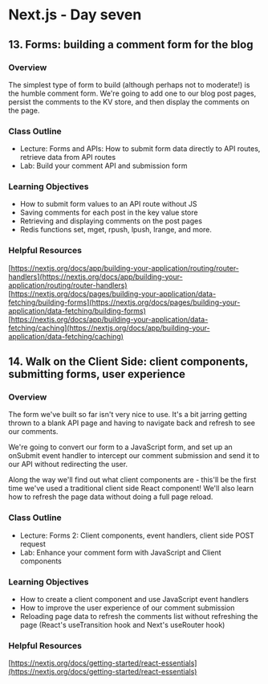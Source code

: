 # Next.js - Day seven

## 13. Forms: building a comment form for the blog

### Overview

The simplest type of form to build (although perhaps not to moderate!) is the humble comment form. We're going to add one to our blog post pages, persist the comments to the KV store, and then display the comments on the page.

### Class Outline

- Lecture: Forms and APIs: How to submit form data directly to API routes, retrieve data from API routes
- Lab: Build your comment API and submission form

### Learning Objectives

- How to submit form values to an API route without JS
- Saving comments for each post in the key value store
- Retrieving and displaying comments on the post pages
- Redis functions set, mget, rpush, lpush, lrange, and more.

### Helpful Resources

[https://nextjs.org/docs/app/building-your-application/routing/router-handlers](https://nextjs.org/docs/app/building-your-application/routing/router-handlers)  
[https://nextjs.org/docs/pages/building-your-application/data-fetching/building-forms](https://nextjs.org/docs/pages/building-your-application/data-fetching/building-forms)  
[https://nextjs.org/docs/app/building-your-application/data-fetching/caching](https://nextjs.org/docs/app/building-your-application/data-fetching/caching)

## 14. Walk on the Client Side: client components, submitting forms, user experience

### Overview

The form we've built so far isn't very nice to use. It's a bit jarring getting thrown to a blank API page and having to navigate back and refresh to see our comments.

We're going to convert our form to a JavaScript form, and set up an onSubmit event handler to intercept our comment submission and send it to our API without redirecting the user.

Along the way we'll find out what client components are - this'll be the first time we've used a traditional client side React component! We'll also learn how to refresh the page data without doing a full page reload.

### Class Outline

- Lecture: Forms 2: Client components, event handlers, client side POST request
- Lab: Enhance your comment form with JavaScript and Client components

### Learning Objectives

- How to create a client component and use JavaScript event handlers
- How to improve the user experience of our comment submission
- Reloading page data to refresh the comments list without refreshing the page (React's useTransition hook and Next's useRouter hook)

### Helpful Resources

[https://nextjs.org/docs/getting-started/react-essentials](https://nextjs.org/docs/getting-started/react-essentials)
